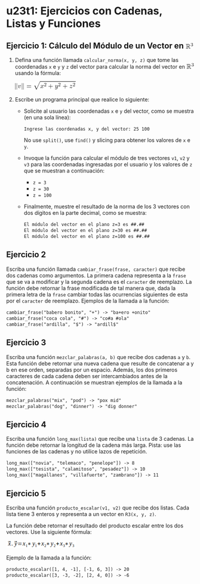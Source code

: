 # u23t1: Ejercicios con Cadenas, Listas y Funciones

## Ejercicio 1: Cálculo del Módulo de un Vector en ![alt text](imageR3.png)

1. Defina una función llamada `calcular_norma(x, y, z)` que tome las coordenadas `x` e `y` y `z` del vector para calcular la norma del vector en ![alt text](imageR3.png) usando la fórmula:

   ![alt text](image-norma.png)

2. Escribe un programa principal que realice lo siguiente:

   - Solicite al usuario las coordenadas `x` e `y` del vector, como se muestra (en una sola línea):
      ```
      Ingrese las coordenadas x, y del vector: 25 100
      ```
      No use `split()`, use `find()` y slicing para obtener los valores de `x` e `y`.

   - Invoque la función para calcular el módulo de tres vectores `v1`, `v2` y `v3` para las coordenadas ingresadas por el usuario y los valores de `z` que se muestran a continuación:   
      - `z = 3`
      - `z = 30`
      - `z = 100`

   - Finalmente, muestre el resultado de la norma de los 3 vectores con dos dígitos en la parte decimal, como se muestra:
      ```
      El módulo del vector en el plano z=3 es ##.##
      El módulo del vector en el plano z=30 es ##.##
      El módulo del vector en el plano z=100 es ##.##
      ```

## Ejercicio 2

Escriba una función llamada `cambiar_frase(frase, caracter)` que recibe dos cadenas como argumentos. La primera cadena representa a la `frase` que se va a modificar y la segunda cadena es el `caracter` de reemplazo. La función debe retornar la frase modificada de tal manera que, dada la primera letra de la `frase` cambiar todas las ocurrencias siguientes de esta por el `caracter` de reemplazo. Ejemplos de la llamada a la función: 

```
cambiar_frase("babero bonito", "+") -> "ba+ero +onito"
cambiar_frase("coca cola", "#") -> "co#a #ola"
cambiar_frase("ardilla", "$") -> "ardill$"
```

## Ejercicio 3

Escriba una función `mezclar_palabras(a, b)` que recibe dos cadenas `a` y `b`. Esta función debe retornar una nueva cadena que resulte de concatenar a y b en ese orden, separadas por un espacio. Además, los dos primeros caracteres de cada cadena deben ser intercambiados antes de la concatenación. A continuación se muestran ejemplos de la llamada a la función:

```
mezclar_palabras("mix", "pod") -> "pox mid"
mezclar_palabras("dog", "dinner") -> "dig donner"
```

## Ejercicio 4

Escriba una función `long_max(lista)` que recibe una `lista` de 3 cadenas. La función debe retornar la longitud de la cadena más larga. Pista: use las funciones de las cadenas y no utilice lazos de repetición.
```
long_max(["novia", "telemaco", "penelope"]) -> 8
long_max(["tesista", "calamitoso", "pesadez"]) -> 10
long_max(["magallanes", "villafuerte", "zambrano"]) -> 11 
```

## Ejercicio 5

Escriba una función `producto_escalar(v1, v2)` que recibe dos listas. Cada lista tiene 3 enteros y representa a un vector en `R3(x, y, z)`. 

La función debe retornar el resultado del producto escalar entre los dos vectores. Use la siguiente fórmula:

![Fórmula del producto escalar](images/f1_producto_escalar.png)

Ejemplo de la llamada a la función:

```
producto_escalar([1, 4, -1], [-1, 6, 3]) -> 20
producto_escalar([3, -3, -2], [2, 4, 0]) -> -6
```